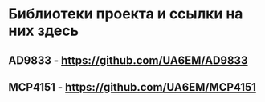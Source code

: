 # Библиотеки проекта и ссылки на них здесь
## AD9833  - https://github.com/UA6EM/AD9833
## MCP4151 - https://github.com/UA6EM/MCP4151
